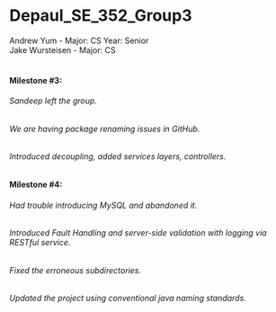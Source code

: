 # Depaul_SE_352_Group3

Andrew Yum - Major: CS Year: Senior<br />
Jake Wursteisen - Major: CS <br />
<br />
#### Milestone #3: <br />
###### Sandeep left the group. <br />
###### We are having package renaming issues in GitHub.
###### Introduced decoupling, added services layers, controllers. 

#### Milestone #4:
###### Had trouble introducing MySQL and abandoned it.
###### Introduced Fault Handling and server-side validation with logging via RESTful service.
###### Fixed the erroneous subdirectories.
###### Updated the project using conventional java naming standards.
